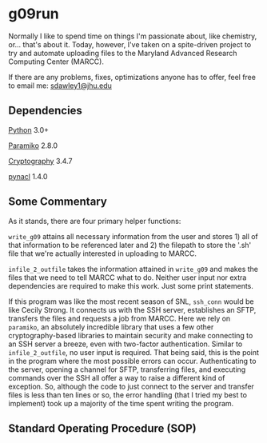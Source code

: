 # g09run

Normally I like to spend time on things I'm passionate about, like chemistry, or... that's about it. Today, however, I've taken on a spite-driven project to try and automate uploading files to the Maryland Advanced Research Computing Center (MARCC).

If there are any problems, fixes, optimizations anyone has to offer, feel free to email me: sdawley1@jhu.edu

## Dependencies
[Python](https://www.python.org/) 3.0+ 

[Paramiko](https://www.paramiko.org/index.html) 2.8.0

[Cryptography](https://cryptography.io/en/latest/) 3.4.7

[pynacl](https://pypi.org/project/PyNaCl/) 1.4.0


## Some Commentary

As it stands, there are four primary helper functions:

`write_g09` attains all necessary information from the user and stores 1) all of that information to be referenced later and 2) the filepath to store the '.sh' file that we're actually interested in uploading to MARCC.

`infile_2_outfile` takes the information attained in `write_g09` and makes the files that we need to tell MARCC what to do. Neither user input nor extra dependencies are required to make this work. Just some print statements.

If this program was like the most recent season of SNL, `ssh_conn` would be like Cecily Strong. It connects us with the SSH server, establishes an SFTP, transfers the files and requests a job from MARCC. Here we rely on `paramiko`, an absolutely incredible library that uses a few other cryptography-based libraries to maintain security and make connecting to an SSH server a breeze, even with two-factor authentication. Similar to `infile_2_outfile`, no user input is required. That being said, this is the point in the program where the most possible errors can occur. Authenticating to the server, opening a channel for SFTP, transferring files, and executing commands over the SSH all offer a way to raise a different kind of exception. So, although the code to just connect to the server and transfer files is less than ten lines or so, the error handling (that I tried my best to implement) took up a majority of the time spent writing the program.


## Standard Operating Procedure (SOP)

